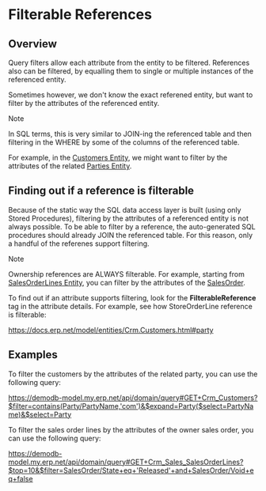 # Filterable References

## Overview

Query filters allow each attribute from the entity to be filtered.
References also can be filtered, by equalling them to single or multiple instances of the referenced entity.

Sometimes however, we don't know the exact referened entity, but want to filter by the attributes of the referenced entity.

> [!note]
> In SQL terms, this is very similar to JOIN-ing the referenced table and then filtering in the WHERE by some of the columns of the referenced table.

For example, in the [Customers Entity](xref:Crm.Customers), we might want to filter by the attributes of the related [Parties Entity](xref:General.Contacts.Parties).

## Finding out if a reference is filterable

Because of the static way the SQL data access layer is built (using only Stored Procedures), filtering by the attributes of a referenced entity is not always possible.
To be able to filter by a reference, the auto-generated SQL procedures should already JOIN the referenced table.
For this reason, only a handful of the referenes support filtering.

> [!note]
> Ownership references are ALWAYS filterable.
> For example, starting from [SalesOrderLines Entity](xref:Crm.Sales.SalesOrderLines), you can filter by the attributes of the [SalesOrder](xref:Crm.Sales.SalesOrders).

To find out if an attribute supports filtering, look for the **FilterableReference** tag in the attribute details.
For example, see how StoreOrderLine reference is filterable:

<https://docs.erp.net/model/entities/Crm.Customers.html#party>

## Examples

To filter the customers by the attributes of the related party, you can use the following query:

https://demodb-model.my.erp.net/api/domain/query#GET+Crm_Customers?$filter=contains(Party/PartyName,'com')&$expand=Party($select=PartyName)&$select=Party

To filter the sales order lines by the attributes of the owner sales order, you can use the following query:

https://demodb-model.my.erp.net/api/domain/query#GET+Crm_Sales_SalesOrderLines?$top=10&$filter=SalesOrder/State+eq+'Released'+and+SalesOrder/Void+eq+false

